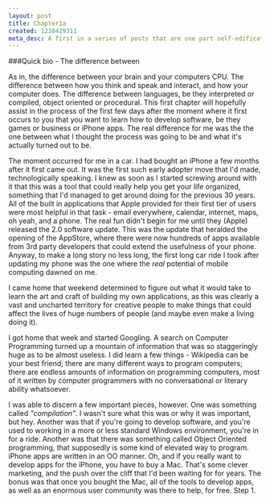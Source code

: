 ```yaml
--- 
layout: post
title: Chapter1a
created: 1238429311
meta_desc: A first in a series of posts that are one part self-edification, and hopefully one part educational.  Attempting to explain in a general way how it is that computers do the things that they do, and why translating human thought into computer action can prove so difficult.
---
```

###Quick bio - The difference between
	
As in, the difference between your brain and your computers CPU.  The difference between how you think and speak and interact, and how your computer does.  The difference between languages, be they interpreted or compiled, object oriented or procedural.  This first chapter will hopefully assist in the process of the first few days after the moment where it first occurs to you that you want to learn how to develop software, be they games or business or iPhone apps.  The real difference for me was the the one between what I thought the process was going to be and what it's actually turned out to be.

The moment occurred for me in a car.  I had bought an iPhone a few months after it first came out.  It was the first such early adopter move that I'd made, technologically speaking.  I knew as soon as I started screwing around with it that this was a tool that could really help you get your life organized, something that I'd managed to get around doing for the previous 30 years.  All of the built in applications that Apple provided for their first tier of users were most helpful in that task - email everywhere, calendar, internet, maps, oh yeah, and a phone.  The real fun didn't begin for me until they (Apple) released the 2.0 software update.  This was the update that heralded the opening of the AppStore, where there were now hundreds of apps available from 3rd party developers that could extend the usefulness of your phone.  Anyway, to make a long story no less long, the first long car ride I took after updating my phone was the one where the <em>real</em> potential of mobile computing dawned on me.

I came home that weekend determined to figure out what it would take to learn the art and craft of building my own applications, as this was clearly a vast and uncharted territory for creative people to make things that could affect the lives of huge numbers of people (and maybe even make a living doing it).

I got home that week and started Googling.  A search on Computer Programming turned up a mountain of information that was so staggeringly huge as to be almost useless.  I did learn a few things - Wikipedia can be your best friend; there are many different ways to program computers; there are endless amounts of information on programming computers, most of it written by computer programmers with no conversational or literary ability whatsoever.

I was able to discern a few important pieces, however.  One was something called _"compilation"_.  I wasn't sure what this was or why it was important, but hey.  Another was that if you're going to develop software, and you're used to working in a more or less standard Windows environment, you're in for a ride.  Another was that there was something called Object Oriented programming, that supposedly is some kind of elevated way to program.  iPhone apps are written in an OO manner.  Oh, and if you really want to develop apps for the iPhone, you have to buy a Mac.  That's some clever marketing, and the push over the cliff that I'd been waiting for for years.  The bonus was that once you bought the Mac, all of the tools to develop apps, as well as an enormous user community was there to help, for free.  Step 1.
